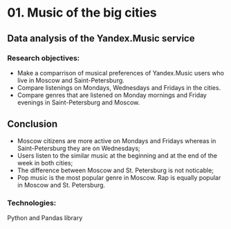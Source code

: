 # 01. Music of the big cities

## Data analysis of the Yandex.Music service

### Research objectives:

- Make a comparrison of musical preferences of Yandex.Music users who live in Moscow and Saint-Petersburg.
- Compare listenings on Mondays, Wednesdays and Fridays in the cities.
- Compare genres that are listened on Monday mornings and Friday evenings in Saint-Petersburg and Moscow.

## Conclusion

- Moscow citizens are more active on Mondays and Fridays whereas in Saint-Petersburg they are on Wednesdays;
- Users listen to the similar music at the beginning and at the end of the week in both cities;
- The difference between Moscow and St. Petersburg is not noticable;
- Pop music is the most popular genre in Moscow. Rap is equally popular in Moscow and St. Petersburg.

### Technologies:
Python and Pandas library
